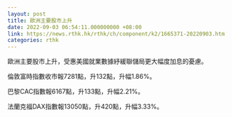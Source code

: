 ```yaml
---
layout: post
title: 歐洲主要股市上升
date: 2022-09-03 06:54:11.000000000 +08:00
link: https://news.rthk.hk/rthk/ch/component/k2/1665371-20220903.htm
categories: rthk
---
```


歐洲主要股市上升，受惠美國就業數據紓緩聯儲局更大幅度加息的憂慮。

倫敦富時指數收市報7281點，升132點，升幅1.86%。

巴黎CAC指數報6167點，升133點，升幅2.21%。

法蘭克福DAX指數報13050點，升420點，升幅3.33%。
